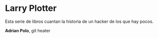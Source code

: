 # Larry Plotter

Esta serie de libros cuantan la historia de un hacker de los que hay pocos. 

**Adrian Polo**, git heater
